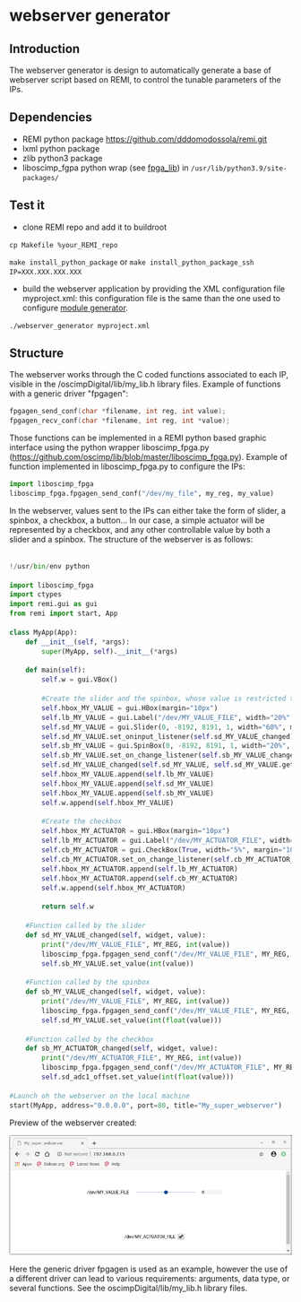 webserver generator
===================

Introduction
------------
The webserver generator is design to automatically generate a base of webserver script based on REMI, to control the tunable parameters of the IPs.


Dependencies
------------
- REMI python package https://github.com/dddomodossola/remi.git
- lxml python package
- zlib python3 package
- liboscimp_fgpa python wrap (see [fpga_lib](https://github.com/oscimp/lib/)) in ``/usr/lib/python3.9/site-packages/``

Test it
-------
* clone REMI repo and add it to buildroot

`cp Makefile %your_REMI_repo`

`make install_python_package` or `make install_python_package_ssh IP=XXX.XXX.XXX.XXX`

* build the webserver application by providing the XML configuration file myproject.xml: this configuration file is the 
same than the one used to configure [module generator](https://github.com/oscimp/app/tree/master/tools/module_generator).

`./webserver_generator myproject.xml`


Structure
---------

The webserver works through the C coded functions associated to each IP, visible in the /oscimpDigital/lib/my\_lib.h library files. 
Example of functions with a generic driver "fpgagen":

```C
fpgagen_send_conf(char *filename, int reg, int value); 
fpgagen_recv_conf(char *filename, int reg, int *value);
```

Those functions can be implemented in a REMI python based graphic interface using the python wrapper liboscimp_fpga.py (https://github.com/oscimp/lib/blob/master/liboscimp_fpga.py). 
Example of function implemented in liboscimp_fpga.py to configure the IPs: 

```python
import liboscimp_fpga
liboscimp_fpga.fpgagen_send_conf("/dev/my_file", my_reg, my_value)
```

In the webserver, values sent to the IPs can either take the form of slider, a spinbox, a checkbox, a button... In our case, a simple actuator will be represented by a checkbox, and any other controllable value by both a slider and a spinbox. The structure of the webserver is as follows:

```python

!/usr/bin/env python

import liboscimp_fpga
import ctypes
import remi.gui as gui
from remi import start, App

class MyApp(App):
	def __init__(self, *args):
		super(MyApp, self).__init__(*args)

	def main(self):
		self.w = gui.VBox()

		#Create the slider and the spinbox, whose value is restricted to -8192 to 8191 (no overflow)
		self.hbox_MY_VALUE = gui.HBox(margin="10px")
		self.lb_MY_VALUE = gui.Label("/dev/MY_VALUE_FILE", width="20%", margin="50px")
		self.sd_MY_VALUE = gui.Slider(0, -8192, 8191, 1, width="60%", margin="10px")
		self.sd_MY_VALUE.set_oninput_listener(self.sd_MY_VALUE_changed)
		self.sb_MY_VALUE = gui.SpinBox(0, -8192, 8191, 1, width="20%", margin="10px")
		self.sb_MY_VALUE.set_on_change_listener(self.sb_MY_VALUE_changed)
		self.sd_MY_VALUE_changed(self.sd_MY_VALUE, self.sd_MY_VALUE.get_value())
		self.hbox_MY_VALUE.append(self.lb_MY_VALUE)
		self.hbox_MY_VALUE.append(self.sd_MY_VALUE)
		self.hbox_MY_VALUE.append(self.sb_MY_VALUE)
		self.w.append(self.hbox_MY_VALUE)

		#Create the checkbox
		self.hbox_MY_ACTUATOR = gui.HBox(margin="10px")
		self.lb_MY_ACTUATOR = gui.Label("/dev/MY_ACTUATOR_FILE", width="20%", margin="50px")
		self.cb_MY_ACTUATOR = gui.CheckBox(True, width="5%", margin="10px")
		self.cb_MY_ACTUATOR.set_on_change_listener(self.cb_MY_ACTUATOR_changed)
		self.hbox_MY_ACTUATOR.append(self.lb_MY_ACTUATOR)
		self.hbox_MY_ACTUATOR.append(self.cb_MY_ACTUATOR)
		self.w.append(self.hbox_MY_ACTUATOR)

		return self.w

	#Function called by the slider
	def sd_MY_VALUE_changed(self, widget, value):
		print("/dev/MY_VALUE_FILE", MY_REG, int(value))
		liboscimp_fpga.fpgagen_send_conf("/dev/MY_VALUE_FILE", MY_REG, int(value))
		self.sb_MY_VALUE.set_value(int(value))

	#Function called by the spinbox
	def sb_MY_VALUE_changed(self, widget, value):
		print("/dev/MY_VALUE_FILE", MY_REG, int(value))
		liboscimp_fpga.fpgagen_send_conf("/dev/MY_VALUE_FILE", MY_REG, int(value))
		self.sd_MY_VALUE.set_value(int(float(value)))

	#Function called by the checkbox
	def sb_MY_ACTUATOR_changed(self, widget, value):
		print("/dev/MY_ACTUATOR_FILE", MY_REG, int(value))
		liboscimp_fpga.fpgagen_send_conf("/dev/MY_ACTUATOR_FILE", MY_REG2, int(value))
		self.sd_adc1_offset.set_value(int(float(value)))

#Launch oh the webserver on the local machine
start(MyApp, address="0.0.0.0", port=80, title="My_super_webserver")

```

Preview of the webserver created: 

![webserver_preview](Super_webserver.png)

Here the generic driver fpgagen is used as an example, however the use of a different driver can lead to various requirements: arguments, data type, or several functions. See the oscimpDigital/lib/my\_lib.h library files.
